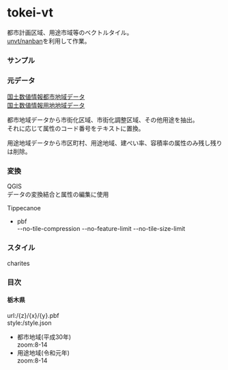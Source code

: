 # tokei-vt
都市計画区域、用途市域等のベクトルタイル。  
[unvt/nanban](https://github.com/unvt/nanban)を利用して作業。 

### サンプル  

 
### 元データ  
[国土数値情報都市地域データ](https://nlftp.mlit.go.jp/ksj/gml/datalist/KsjTmplt-A09.html)  
[国土数値情報用地地域データ](https://nlftp.mlit.go.jp/ksj/gml/datalist/KsjTmplt-A29-v2_1.html)  

都市地域データから市街化区域、市街化調整区域、その他用途を抽出。  
それに応じて属性のコード番号をテキストに置換。

用途地域データから市区町村、用途地域、建ぺい率、容積率の属性のみ残し残りは削除。

### 変換  
QGIS  
データの変換結合と属性の編集に使用  

Tippecanoe  
- pbf  
--no-tile-compression --no-feature-limit --no-tile-size-limit  

### スタイル
charites

### 目次  
#### 栃木県
url:/{z}/{x}/{y}.pbf  
style:/style.json
- 都市地域(平成30年)  
zoom:8-14  
- 用途地域(令和元年)  
zoom:8-14  


